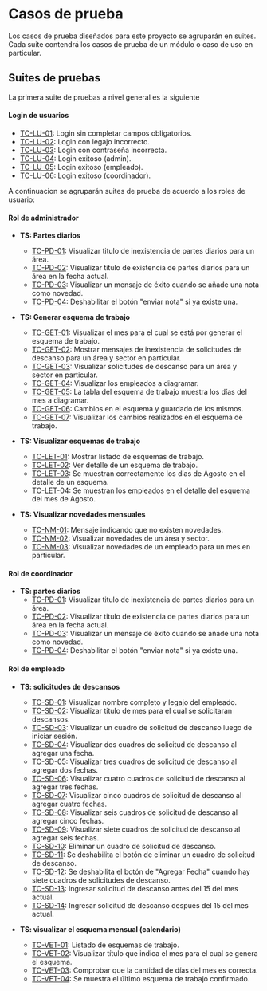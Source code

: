# Casos de prueba
Los casos de prueba diseñados para este proyecto se agruparán en suites. Cada suite contendrá los casos de prueba de un módulo o caso de uso en particular.

## Suites de pruebas
La primera suite de pruebas a nivel general es la siguiente
#### Login de usuarios
- [TC-LU-01](login/TC-LU-01.md): Login sin completar campos obligatorios.
- [TC-LU-02](login/TC-LU-02.md): Login con legajo incorrecto.
- [TC-LU-03](login/TC-LU-03.md): Login con contraseña incorrecta.
- [TC-LU-04](login/TC-LU-04.md): Login exitoso (admin).
- [TC-LU-05](login/TC-LU-05.md): Login exitoso (empleado).
- [TC-LU-06](login/TC-LU-06.md): Login exitoso (coordinador).

A continuacion se agruparán suites de prueba de acuerdo a los roles de usuario:

#### Rol de administrador
- **TS: Partes diarios**
    - [TC-PD-01](admin/TC-PD-01.md): Visualizar titulo de inexistencia de partes diarios para un área.
    - [TC-PD-02](admin/TC-PD-02.md): Visualizar titulo de existencia de partes diarios para un área en la fecha actual.
    - [TC-PD-03](admin/TC-PD-03.md): Visualizar un mensaje de éxito cuando se añade una nota como novedad.
    - [TC-PD-04](admin/TC-PD-04.md): Deshabilitar el botón "enviar nota" si ya existe una.

- **TS: Generar esquema de trabajo**
    - [TC-GET-01](admin/TC-GET-01.md): Visualizar el mes para el cual se está por generar el esquema de trabajo.
    - [TC-GET-02](admin/TC-GET-02.md): Mostrar mensajes de inexistencia de solicitudes de descanso para un área y sector en particular.
    - [TC-GET-03](admin/TC-GET-03.md): Visualizar solicitudes de descanso para un área y sector en particular.
    - [TC-GET-04](admin/TC-GET-04.md): Visualizar los empleados a diagramar.
    - [TC-GET-05](admin/TC-GET-05.md): La tabla del esquema de trabajo muestra los días del mes a diagramar.
    - [TC-GET-06](admin/TC-GET-06.md): Cambios en el esquema y guardado de los mismos.
    - [TC-GET-07](admin/TC-GET-07.md): Visualizar los cambios realizados en el esquema de trabajo.

- **TS: Visualizar esquemas de trabajo**
    - [TC-LET-01](admin/TC-LET-01.md): Mostrar listado de esquemas de trabajo.
    - [TC-LET-02](admin/TC-LET-02.md): Ver detalle de un esquema de trabajo.
    - [TC-LET-03](admin/TC-LET-03.md): Se muestran correctamente los dias de Agosto en el detalle de un esquema.
    - [TC-LET-04](admin/TC-LET-04.md): Se muestran los empleados en el detalle del esquema del mes de Agosto.

- **TS: Visualizar novedades mensuales**
    - [TC-NM-01](admin/TC-NM-01.md): Mensaje indicando que no existen novedades.
    - [TC-NM-02](admin/TC-NM-02.md): Visualizar novedades de un área y sector.
    - [TC-NM-03](admin/TC-NM-03.md): Visualizar novedades de un empleado para un mes en particular.

#### Rol de coordinador
- **TS: partes diarios**
    - [TC-PD-01](coordinador/TC-PD-01.md): Visualizar titulo de inexistencia de partes diarios para un área.
    - [TC-PD-02](coordinador/TC-PD-02.md): Visualizar titulo de existencia de partes diarios para un área en la fecha actual.
    - [TC-PD-03](coordinador/TC-PD-03.md): Visualizar un mensaje de éxito cuando se añade una nota como novedad.
    - [TC-PD-04](coordinador/TC-PD-04.md): Deshabilitar el botón "enviar nota" si ya existe una.

#### Rol de empleado
- **TS: solicitudes de descansos**
    - [TC-SD-01](empleado/TC-SD-01.md): Visualizar nombre completo y legajo del empleado.
    - [TC-SD-02](empleado/TC-SD-02.md): Visualizar titulo de mes para el cual se solicitaran descansos.
    - [TC-SD-03](empleado/TC-SD-03.md): Visualizar un cuadro de solicitud de descanso luego de iniciar sesión.
    - [TC-SD-04](empleado/TC-SD-04.md): Visualizar dos cuadros de solicitud de descanso al agregar una fecha.
    - [TC-SD-05](empleado/TC-SD-05.md): Visualizar tres cuadros de solicitud de descanso al agregar dos fechas.
    - [TC-SD-06](empleado/TC-SD-06.md): Visualizar cuatro cuadros de solicitud de descanso al agregar tres fechas.
    - [TC-SD-07](empleado/TC-SD-07.md): Visualizar cinco cuadros de solicitud de descanso al agregar cuatro fechas.
    - [TC-SD-08](empleado/TC-SD-08.md): Visualizar seis cuadros de solicitud de descanso al agregar cinco fechas.
    - [TC-SD-09](empleado/TC-SD-09.md): Visualizar siete cuadros de solicitud de descanso al agregar seis fechas.
    - [TC-SD-10](empleado/TC-SD-10.md): Eliminar un cuadro de solicitud de descanso.
    - [TC-SD-11](empleado/TC-SD-11.md): Se deshabilita el botón de eliminar un cuadro de solicitud de descanso.
    - [TC-SD-12](empleado/TC-SD-12.md): Se deshabilita el botón de "Agregar Fecha" cuando hay siete cuadros de solicitudes de descanso.
    - [TC-SD-13](empleado/TC-SD-13.md): Ingresar solicitud de descanso antes del 15 del mes actual.
    - [TC-SD-14](empleado/TC-SD-14.md): Ingresar solicitud de descanso después del 15 del mes actual.

- **TS: visualizar el esquema mensual (calendario)**
    - [TC-VET-01](empleado/TC-VET-01.md): Listado de esquemas de trabajo.
    - [TC-VET-02](empleado/TC-VET-02.md): Visualizar título que indica el mes para el cual se genera el esquema.
    - [TC-VET-03](empleado/TC-VET-03.md): Comprobar que la cantidad de días del mes es correcta.
    - [TC-VET-04](empleado/TC-VET-04.md): Se muestra el último esquema de trabajo confirmado.
